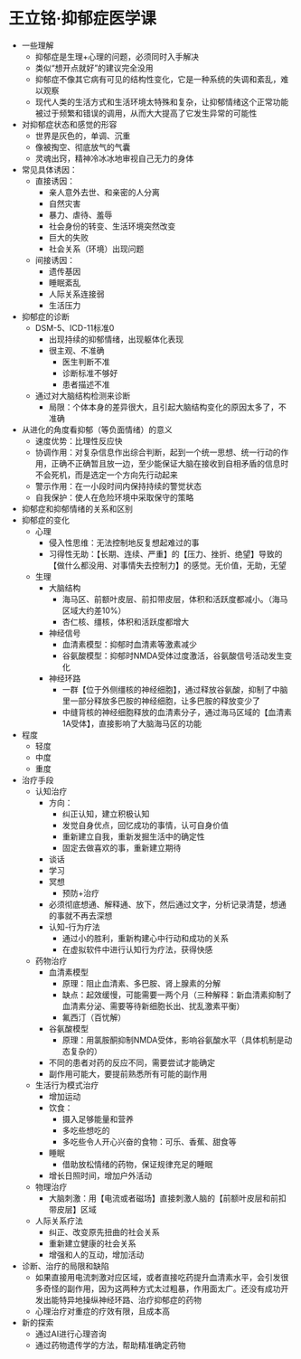 # 王立铭·抑郁症医学课

- 一些理解
  - 抑郁症是生理+心理的问题，必须同时入手解决
  - 类似“想开点就好”的建议完全没用
  - 抑郁症不像其它病有可见的结构性变化，它是一种系统的失调和紊乱，难以观察
  - 现代人类的生活方式和生活环境太特殊和复杂，让抑郁情绪这个正常功能被过于频繁和错误的调用，从而大大提高了它发生异常的可能性
- 对抑郁症状态和感觉的形容
  - 世界是灰色的，单调、沉重
  - 像被掏空、彻底放气的气囊
  - 灵魂出窍，精神冷冰冰地审视自己无力的身体
- 常见具体诱因：
  - 直接诱因：
    - 亲人意外去世、和亲密的人分离
    - 自然灾害
    - 暴力、虐待、羞辱
    - 社会身份的转变、生活环境突然改变
    - 巨大的失败
    - 社会关系（环境）出现问题
  - 间接诱因：
    - 遗传基因
    - 睡眠紊乱
    - 人际关系连接弱
    - 生活压力
- 抑郁症的诊断
  - DSM-5、ICD-11标准0
    - 出现持续的抑郁情绪，出现躯体化表现
    - 很主观、不准确
      - 医生判断不准
      - 诊断标准不够好
      - 患者描述不准
  - 通过对大脑结构检测来诊断
    - 局限：个体本身的差异很大，且引起大脑结构变化的原因太多了，不准确
- 从进化的角度看抑郁（等负面情绪）的意义
  - 速度优势：比理性反应快
  - 协调作用：对复杂信息作出综合判断，起到一个统一思想、统一行动的作用，正确不正确暂且放一边，至少能保证大脑在接收到自相矛盾的信息时不会死机，而是选定一个方向先行动起来
  - 警示作用：在一小段时间内保持持续的警觉状态
  - 自我保护：使人在危险环境中采取保守的策略
- 抑郁症和抑郁情绪的关系和区别
- 抑郁症的变化
  - 心理
    - 侵入性思维：无法控制地反复想起难过的事
    - 习得性无助：【长期、连续、严重】的【压力、挫折、绝望】导致的【做什么都没用、对事情失去控制力】的感觉。无价值，无助，无望
  - 生理
    - 大脑结构
      - 海马区、前额叶皮层、前扣带皮层，体积和活跃度都减小。（海马区域大约差10%）
      - 杏仁核、缰核，体积和活跃度都增大
    - 神经信号
      - 血清素模型：抑郁时血清素等激素减少
      - 谷氨酸模型：抑郁时NMDA受体过度激活，谷氨酸信号活动发生变化
    - 神经环路
      - 一群【位于外侧缰核的神经细胞】，通过释放谷氨酸，抑制了中脑里一部分释放多巴胺的神经细胞，让多巴胺的释放变少了
      - 中缝背核的神经细胞释放的血清素分子，通过海马区域的【血清素1A受体】，直接影响了大脑海马区的功能
- 程度
  - 轻度
  - 中度
  - 重度
- 治疗手段
  - 认知治疗
    - 方向：
      - 纠正认知，建立积极认知
      - 发觉自身优点，回忆成功的事情，认可自身价值
      - 重新建立自我，重新发掘生活中的确定性
      - 固定去做喜欢的事，重新建立期待
    - 谈话
    - 学习
    - 冥想
      - 预防+治疗
    - 必须彻底想通、解释通、放下，然后通过文字，分析记录清楚，想通的事就不再去深想
    - 认知-行为疗法
      - 通过小的胜利，重新构建心中行动和成功的关系
      - 在虚拟软件中进行认知行为疗法，获得快感
  - 药物治疗
    - 血清素模型
      - 原理：阻止血清素、多巴胺、肾上腺素的分解
      - 缺点：起效缓慢，可能需要一两个月（三种解释：新血清素抑制了血清素分泌、需要等待新细胞长出、扰乱激素平衡）
      - 氟西汀（百忧解）
    - 谷氨酸模型
      - 原理：用氯胺酮抑制NMDA受体，影响谷氨酸水平（具体机制是动态复杂的）
    - 不同的患者对药的反应不同，需要尝试才能确定
    - 副作用可能大，要提前熟悉所有可能的副作用
  - 生活行为模式治疗
    - 增加运动
    - 饮食：
      - 摄入足够能量和营养
      - 多吃些想吃的
      - 多吃些令人开心兴奋的食物：可乐、香蕉、甜食等
    - 睡眠
      - 借助放松情绪的药物，保证规律充足的睡眠
    - 增长日照时间，增加户外活动
  - 物理治疗
    - 大脑刺激：用【电流或者磁场】直接刺激人脑的【前额叶皮层和前扣带皮层】区域
  - 人际关系疗法
    - 纠正、改变原先扭曲的社会关系
    - 重新建立健康的社会关系
    - 增强和人的互动，增加活动
- 诊断、治疗的局限和缺陷
  - 如果直接用电流刺激对应区域，或者直接吃药提升血清素水平，会引发很多奇怪的副作用，因为这两种方式太过粗暴，作用面太广。还没有成功开发出能特异地操纵神经环路、治疗抑郁症的药物
  - 心理治疗对重症的疗效有限，且成本高
- 新的探索
  - 通过AI进行心理咨询
  - 通过药物遗传学的方法，帮助精准确定药物
